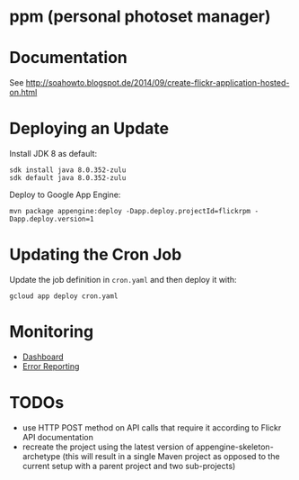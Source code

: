 ppm (personal photoset manager)
===============================

Documentation
=============

See http://soahowto.blogspot.de/2014/09/create-flickr-application-hosted-on.html

Deploying an Update
===================

Install JDK 8 as default:
```
sdk install java 8.0.352-zulu
sdk default java 8.0.352-zulu
```

Deploy to Google App Engine:
```
mvn package appengine:deploy -Dapp.deploy.projectId=flickrpm -Dapp.deploy.version=1
```

Updating the Cron Job
=====================

Update the job definition in `cron.yaml` and then deploy it with:
```
gcloud app deploy cron.yaml
```

Monitoring
==========

- [Dashboard](https://console.cloud.google.com/appengine?project=flickrpm&serviceId=default&versionId=1)
- [Error Reporting](https://console.cloud.google.com/errors?serviceId=default&versionId=1&project=flickrpm)

TODOs
=====

- use HTTP POST method on API calls that require it according to Flickr API documentation
- recreate the project using the latest version of appengine-skeleton-archetype (this will result in a single Maven project as opposed to the current setup with a parent project and two sub-projects)
